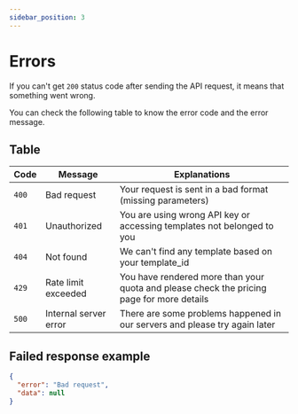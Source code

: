 ```yaml
---
sidebar_position: 3
---
```


# Errors

If you can't get `200` status code after sending the API request, it means that something went wrong.

You can check the following table to know the error code and the error message.

## Table

| Code  | Message               | Explanations                                                                              |
| ----- | --------------------- | ----------------------------------------------------------------------------------------- |
| `400` | Bad request           | Your request is sent in a bad format (missing parameters)                                 |
| `401` | Unauthorized          | You are using wrong API key or accessing templates not belonged to you                    |
| `404` | Not found             | We can't find any template based on your template_id                                      |
| `429` | Rate limit exceeded   | You have rendered more than your quota and please check the pricing page for more details |
| `500` | Internal server error | There are some problems happened in our servers and please try again later                |

## Failed response example

```json
{
  "error": "Bad request",
  "data": null
}
```
